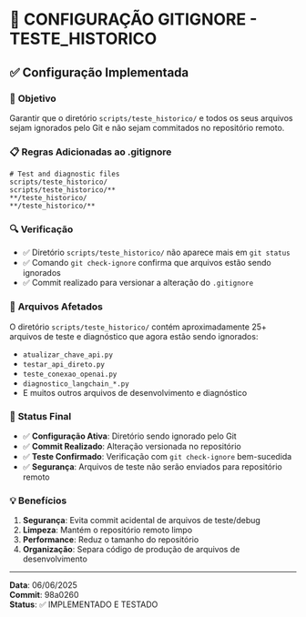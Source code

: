 # 📝 CONFIGURAÇÃO GITIGNORE - TESTE_HISTORICO

## ✅ **Configuração Implementada**

### 🎯 **Objetivo**
Garantir que o diretório `scripts/teste_historico/` e todos os seus arquivos sejam ignorados pelo Git e não sejam commitados no repositório remoto.

### 📋 **Regras Adicionadas ao .gitignore**
```ignore
# Test and diagnostic files
scripts/teste_historico/
scripts/teste_historico/**
**/teste_historico/
**/teste_historico/**
```

### 🔍 **Verificação**
- ✅ Diretório `scripts/teste_historico/` não aparece mais em `git status`
- ✅ Comando `git check-ignore` confirma que arquivos estão sendo ignorados
- ✅ Commit realizado para versionar a alteração do `.gitignore`

### 📂 **Arquivos Afetados**
O diretório `scripts/teste_historico/` contém aproximadamente 25+ arquivos de teste e diagnóstico que agora estão sendo ignorados:
- `atualizar_chave_api.py`
- `testar_api_direto.py`
- `teste_conexao_openai.py`
- `diagnostico_langchain_*.py`
- E muitos outros arquivos de desenvolvimento e diagnóstico

### 🚀 **Status Final**
- ✅ **Configuração Ativa**: Diretório sendo ignorado pelo Git
- ✅ **Commit Realizado**: Alteração versionada no repositório
- ✅ **Teste Confirmado**: Verificação com `git check-ignore` bem-sucedida
- ✅ **Segurança**: Arquivos de teste não serão enviados para repositório remoto

### 💡 **Benefícios**
1. **Segurança**: Evita commit acidental de arquivos de teste/debug
2. **Limpeza**: Mantém o repositório remoto limpo
3. **Performance**: Reduz o tamanho do repositório
4. **Organização**: Separa código de produção de arquivos de desenvolvimento

---
**Data**: 06/06/2025  
**Commit**: 98a0260  
**Status**: ✅ IMPLEMENTADO E TESTADO
